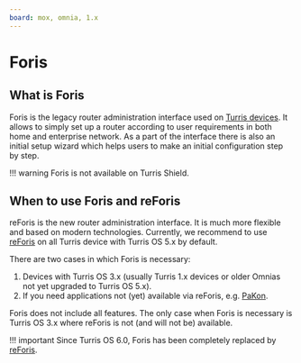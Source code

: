 ```yaml
---
board: mox, omnia, 1.x
---
```

# Foris

## What is Foris

Foris is the legacy router administration interface used on
[Turris devices](../models.md). It allows to simply set up
a router according to user requirements in both home and
enterprise network. As a part of the interface there is also
an initial setup wizard which helps users to make an initial
configuration step by step.

!!! warning
    Foris is not available on Turris Shield.

## When to use Foris and reForis

reForis is the new router administration interface. It is much more
flexible and based on modern technologies. Currently, we recommend
to use [reForis](../reforis/intro.md) on all Turris device with
Turris OS 5.x by default.

There are two cases in which Foris is necessary:

1. Devices with Turris OS 3.x (usually Turris 1.x devices or older
   Omnias not yet upgraded to Turris OS 5.x).
2. If you need applications not (yet) available via reForis,
   e.g. [PaKon](../apps/pakon.md).

Foris does not include all features. The only case when Foris
is necessary is Turris OS 3.x where reForis is not (and will not be)
available.

!!! important
    Since Turris OS 6.0, Foris has been completely replaced by
    [reForis](../reforis/intro.md).
